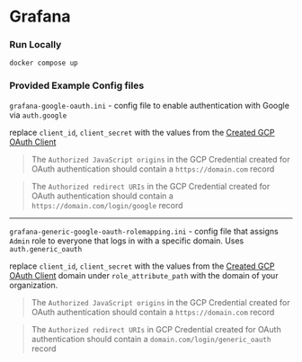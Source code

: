 # Grafana

### Run Locally

```shell
docker compose up
```

### Provided Example Config files

`grafana-google-oauth.ini` - config file to enable authentication with Google via `auth.google`

replace `client_id`, `client_secret` with the values from the [Created GCP OAuth Client](https://grafana.com/docs/grafana/latest/setup-grafana/configure-security/configure-authentication/google/#create-google-oauth-keys)

> The `Authorized JavaScript origins` in the GCP Credential created for OAuth authentication should contain a `https://domain.com` record

> The `Authorized redirect URIs` in the GCP Credential created for OAuth authentication should contain a `https://domain.com/login/google` record

---

`grafana-generic-google-oauth-rolemapping.ini` - config file that assigns `Admin` role to everyone that logs in with a specific domain. Uses `auth.generic_oauth`

replace `client_id`, `client_secret` with the values from the [Created GCP OAuth Client](https://grafana.com/docs/grafana/latest/setup-grafana/configure-security/configure-authentication/google/#create-google-oauth-keys) domain under `role_attribute_path` with the domain of your organization.

> The `Authorized JavaScript origins` in the GCP Credential created for OAuth authentication should contain a `https://domain.com` record

> The `Authorized redirect URIs` in GCP Credential created for OAuth authentication should contain a `domain.com/login/generic_oauth` record
